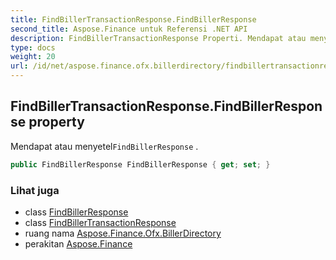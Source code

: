 ```yaml
---
title: FindBillerTransactionResponse.FindBillerResponse
second_title: Aspose.Finance untuk Referensi .NET API
description: FindBillerTransactionResponse Properti. Mendapat atau menyetelFindBillerResponse .
type: docs
weight: 20
url: /id/net/aspose.finance.ofx.billerdirectory/findbillertransactionresponse/findbillerresponse/
---
```

## FindBillerTransactionResponse.FindBillerResponse property

Mendapat atau menyetel`FindBillerResponse` .

```csharp
public FindBillerResponse FindBillerResponse { get; set; }
```

### Lihat juga

* class [FindBillerResponse](../../findbillerresponse/)
* class [FindBillerTransactionResponse](../)
* ruang nama [Aspose.Finance.Ofx.BillerDirectory](../../findbillertransactionresponse/)
* perakitan [Aspose.Finance](../../../)


